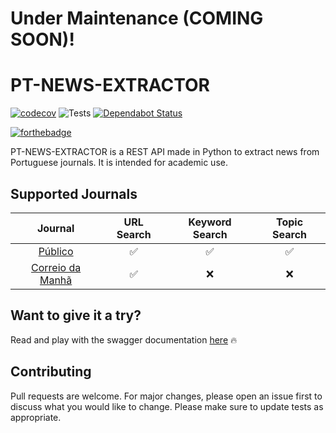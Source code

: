 # Under Maintenance (COMING SOON)!

# PT-NEWS-EXTRACTOR

[![codecov](https://codecov.io/gh/spamz23/PT-NEWS_EXTRACTOR/branch/master/graph/badge.svg?token=KxMeNY2V78)](undefined)
![Tests](https://github.com/spamz23/PT-NEWS_EXTRACTOR/workflows/Tests/badge.svg)
[![Dependabot Status](https://api.dependabot.com/badges/status?host=github&repo=spamz23/PT-NEWS_EXTRACTOR)](https://dependabot.com)

[![forthebadge](https://forthebadge.com/images/badges/made-with-python.svg)](https://forthebadge.com)

PT-NEWS-EXTRACTOR is a REST API made in Python to extract news from Portuguese journals. It is intended for academic use.

## Supported Journals

|                   Journal                    |     URL Search     |   Keyword Search   |    Topic Search    |
| :------------------------------------------: | :----------------: | :----------------: | :----------------: |
|      [Público](https://www.publico.pt/)      | :white_check_mark: | :white_check_mark: | :white_check_mark: |
| [Correio da Manhã](https://www.cmjornal.pt/) | :white_check_mark: |        :x:         |        :x:         |

## Want to give it a try?

Read and play with the swagger documentation [here](https://pt-news-extractor.herokuapp.com/api/v1/) :fire:

## Contributing

Pull requests are welcome. For major changes, please open an issue first to discuss what you would like to change. Please make sure to update tests as appropriate.
